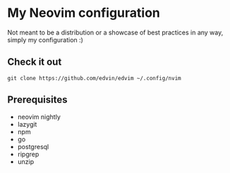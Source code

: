 # My Neovim configuration

Not meant to be a distribution or a showcase of best practices in any way, simply my configuration :)

## Check it out

```
git clone https://github.com/edvin/edvim ~/.config/nvim
```

## Prerequisites

- neovim nightly
- lazygit
- npm
- go
- postgresql
- ripgrep
- unzip

